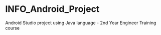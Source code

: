 # INFO_Android_Project
Android Studio project using Java language - 2nd Year Engineer Training course
